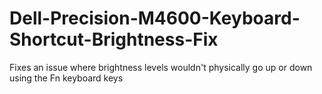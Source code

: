 # Dell-Precision-M4600-Keyboard-Shortcut-Brightness-Fix
Fixes an issue where brightness levels wouldn't physically go up or down using the Fn keyboard keys

